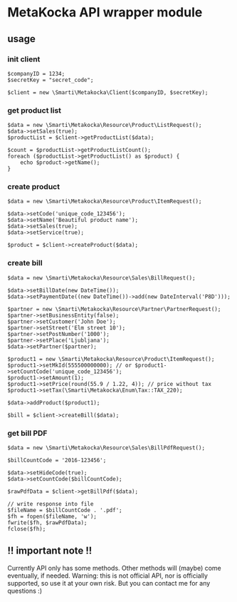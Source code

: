 # MetaKocka API wrapper module

## usage

### init client
```php5
$companyID = 1234;
$secretKey = "secret_code";

$client = new \Smarti\Metakocka\Client($companyID, $secretKey);
```

### get product list
```php5
$data = new \Smarti\Metakocka\Resource\Product\ListRequest();
$data->setSales(true);
$productList = $client->getProductList($data);

$count = $productList->getProductListCount();
foreach ($productList->getProductList() as $product) {
    echo $product->getName();
}
```

### create product
```php5
$data = new \Smarti\Metakocka\Resource\Product\ItemRequest();

$data->setCode('unique_code_123456');
$data->setName('Beautiful product name');
$data->setSales(true);
$data->setService(true);

$product = $client->createProduct($data);
```

### create bill
```php5
$data = new \Smarti\Metakocka\Resource\Sales\BillRequest();

$data->setBillDate(new DateTime());
$data->setPaymentDate((new DateTime())->add(new DateInterval('P8D')));

$partner = new \Smarti\Metakocka\Resource\Partner\PartnerRequest();
$partner->setBusinessEntity(false);
$partner->setCustomer('John Doe');
$partner->setStreet('Elm street 10');
$partner->setPostNumber('1000');
$partner->setPlace('Ljubljana');
$data->setPartner($partner);

$product1 = new \Smarti\Metakocka\Resource\Product\ItemRequest();
$product1->setMkId(555500000000); // or $product1->setCountCode('unique_code_123456');
$product1->setAmount(1);
$product1->setPrice(round(55.9 / 1.22, 4)); // price without tax
$product1->setTax(\Smarti\Metakocka\Enum\Tax::TAX_220);

$data->addProduct($product1);

$bill = $client->createBill($data);
```


### get bill PDF
```php5
$data = new \Smarti\Metakocka\Resource\Sales\BillPdfRequest();

$billCountCode = '2016-123456';

$data->setHideCode(true);
$data->setCountCode($billCountCode);

$rawPdfData = $client->getBillPdf($data);

// write response into file
$fileName = $billCountCode . '.pdf';
$fh = fopen($fileName, 'w');
fwrite($fh, $rawPdfData);
fclose($fh);
```

## !! important note !!

Currently API only has some methods. Other methods will (maybe) come eventually, if needed.
Warning: this is not official API, nor is officially supported, so use it at your own risk.
But you can contact me for any questions :)